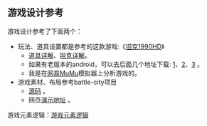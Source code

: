 

## 游戏设计参考

游戏设计参考了下面两个：

* 玩法、道具设置都是参考的这款游戏:《[坦克1990HD](http://news.4399.com/gonglue/tkyjjl/pingce/m/320629.html)》  
   * [道具详解](http://news.4399.com/gonglue/tkyjjl/xinde/m/320651.html)、[坦克详解](http://news.4399.com/gonglue/tkyjjl/xinde/m/320649.html)。
   * 如果有老版本的android，可以去后面几个地址下载: [1](http://www.yxdown.com/shouji/79952.html)、[2](http://www.mdpda.com/app/apk103803.html)、[3](http://wdj.anzhi.com/soft_2358007.html) 。
    * 我是在[网易MuMu](http://mumu.163.com/)模拟器上分析游戏的。
* 游戏素材、布局参考battle-city项目
    * [源码](https://github.com/shinima/battle-city) 。
    * 网页[演示地址](https://battle-city.js.org/) 。

游戏元素逻辑：[游戏元素逻辑](./tank90.md)

























